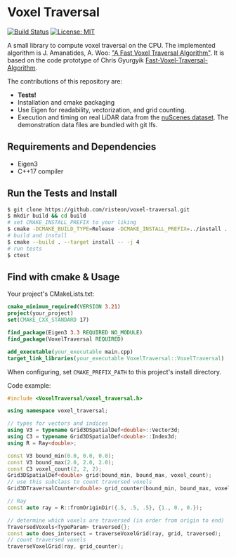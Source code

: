 # Voxel Traversal

[![Build Status](https://github.com/risteon/voxel-traversal/actions/workflows/test.yml/badge.svg)](https://github.com/risteon/voxel-traversal/actions/workflows/test.yml)
[![License: MIT](https://img.shields.io/badge/License-MIT-yellow.svg)](https://opensource.org/licenses/MIT)

A small library to compute voxel traversal on the CPU.
The implemented algorithm is J. Amanatides, A. Woo: 
["A Fast Voxel Traversal Algorithm"](http://citeseerx.ist.psu.edu/viewdoc/download?doi=10.1.1.42.3443&rep=rep1&type=pdf).
It is based on the code prototype of Chris Gyurgyik
[Fast-Voxel-Traversal-Algorithm](https://github.com/cgyurgyik/fast-voxel-traversal-algorithm).

The contributions of this repository are:
* **Tests!**
* Installation and cmake packaging
* Use Eigen for readability, vectorization, and grid counting.
* Execution and timing on real LiDAR data from the [nuScenes dataset](https://www.nuscenes.org/). The demonstration data files are bundled with git lfs.

## Requirements and Dependencies
* Eigen3
* C++17 compiler

## Run the Tests and Install
```bash
$ git clone https://github.com/risteon/voxel-traversal.git
$ mkdir build && cd build
# set CMAKE_INSTALL_PREFIX to your liking
$ cmake -DCMAKE_BUILD_TYPE=Release -DCMAKE_INSTALL_PREFIX=../install ..
# build and install
$ cmake --build . --target install -- -j 4
# run tests
$ ctest
```

## Find with cmake & Usage 

Your project's CMakeLists.txt:
```cmake
cmake_minimum_required(VERSION 3.21)
project(your_project)
set(CMAKE_CXX_STANDARD 17)

find_package(Eigen3 3.3 REQUIRED NO_MODULE)
find_package(VoxelTraversal REQUIRED)

add_executable(your_executable main.cpp)
target_link_libraries(your_executable VoxelTraversal::VoxelTraversal)
```
When configuring, set `CMAKE_PREFIX_PATH` to this project's install directory.

Code example:
```c++
#include <VoxelTraversal/voxel_traversal.h>

using namespace voxel_traversal;

// types for vectors and indices
using V3 = typename Grid3DSpatialDef<double>::Vector3d;
using C3 = typename Grid3DSpatialDef<double>::Index3d;
using R = Ray<double>;

const V3 bound_min(0.0, 0.0, 0.0);
const V3 bound_max(2.0, 2.0, 2.0);
const C3 voxel_count(2, 2, 2);
Grid3DSpatialDef<double> grid(bound_min, bound_max, voxel_count);
// use this subclass to count traversed voxels
Grid3DTraversalCounter<double> grid_counter(bound_min, bound_max, voxel_count);

// Ray
const auto ray = R::fromOriginDir({.5, .5, .5}, {1., 0., 0.});

// determine which voxels are traversed (in order from origin to end)
TraversedVoxels<TypeParam> traversed{};
const auto does_intersect = traverseVoxelGrid(ray, grid, traversed);
// count traversed voxels
traverseVoxelGrid(ray, grid_counter);
```
